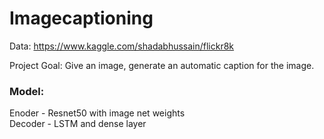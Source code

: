 # Imagecaptioning

Data:
https://www.kaggle.com/shadabhussain/flickr8k

Project Goal:
Give an image, generate an automatic caption for the image.

### Model:
Enoder - Resnet50 with image net weights <br>
Decoder - LSTM and dense layer
